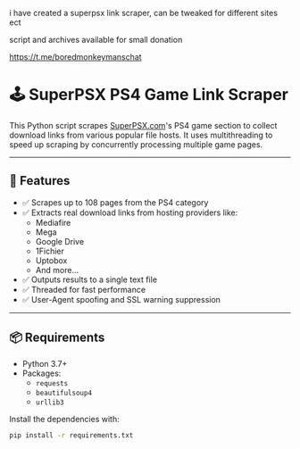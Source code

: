i have created a superpsx link scraper, can be tweaked for different sites ect

script and archives available for small donation

https://t.me/boredmonkeymanschat

# 🕹️ SuperPSX PS4 Game Link Scraper

This Python script scrapes [SuperPSX.com](https://www.superpsx.com)'s PS4 game section to collect download links from various popular file hosts. It uses multithreading to speed up scraping by concurrently processing multiple game pages.

---

## 🚀 Features

- ✅ Scrapes up to 108 pages from the PS4 category
- ✅ Extracts real download links from hosting providers like:
  - Mediafire
  - Mega
  - Google Drive
  - 1Fichier
  - Uptobox
  - And more...
- ✅ Outputs results to a single text file
- ✅ Threaded for fast performance
- ✅ User-Agent spoofing and SSL warning suppression

---

## 📦 Requirements

- Python 3.7+
- Packages:
  - `requests`
  - `beautifulsoup4`
  - `urllib3`

Install the dependencies with:

```bash
pip install -r requirements.txt
